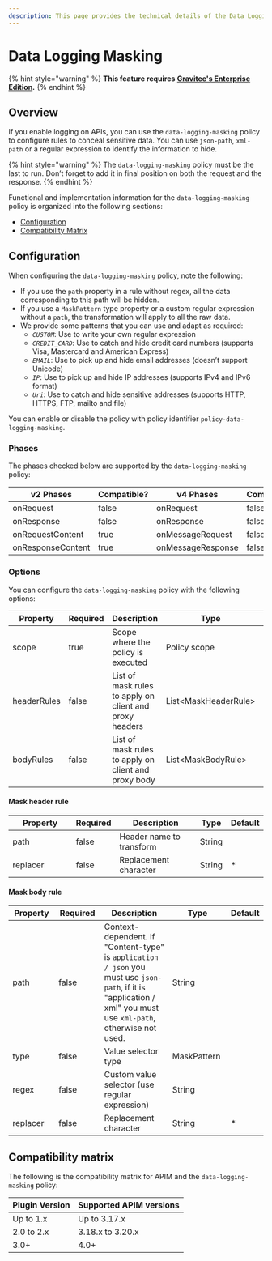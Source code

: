 ```yaml
---
description: This page provides the technical details of the Data Logging Masking policy
---
```


# Data Logging Masking

{% hint style="warning" %}
**This feature requires** [**Gravitee's Enterprise Edition**](../../overview/introduction-to-gravitee-api-management-apim/ee-vs-oss.md)**.**
{% endhint %}

## Overview

If you enable logging on APIs, you can use the `data-logging-masking` policy to configure rules to conceal sensitive data. You can use `json-path`, `xml-path` or a regular expression to identify the information to hide.

{% hint style="warning" %}
The `data-logging-masking` policy must be the last to run. Don’t forget to add it in final position on both the request and the response.
{% endhint %}

Functional and implementation information for the `data-logging-masking` policy is organized into the following sections:

* [Configuration](data-logging-masking.md#configuration)
* [Compatibility Matrix](data-logging-masking.md#compatibility-matrix)

## Configuration

When configuring the `data-logging-masking` policy, note the following:

* If you use the `path` property in a rule without regex, all the data corresponding to this path will be hidden.
* If you use a `MaskPattern` type property or a custom regular expression without a `path`, the transformation will apply to all the raw data.
* We provide some patterns that you can use and adapt as required:
  * _`CUSTOM`_: Use to write your own regular expression
  * _`CREDIT_CARD`_: Use to catch and hide credit card numbers (supports Visa, Mastercard and American Express)
  * _`EMAIL`_: Use to pick up and hide email addresses (doesn’t support Unicode)
  * _`IP`_: Use to pick up and hide IP addresses (supports IPv4 and IPv6 format)
  * _`Uri`_: Use to catch and hide sensitive addresses (supports HTTP, HTTPS, FTP, mailto and file)

You can enable or disable the policy with policy identifier `policy-data-logging-masking`.

### Phases

The phases checked below are supported by the `data-logging-masking` policy:

<table data-full-width="false"><thead><tr><th width="202">v2 Phases</th><th width="139" data-type="checkbox">Compatible?</th><th width="198">v4 Phases</th><th data-type="checkbox">Compatible?</th></tr></thead><tbody><tr><td>onRequest</td><td>false</td><td>onRequest</td><td>false</td></tr><tr><td>onResponse</td><td>false</td><td>onResponse</td><td>false</td></tr><tr><td>onRequestContent</td><td>true</td><td>onMessageRequest</td><td>false</td></tr><tr><td>onResponseContent</td><td>true</td><td>onMessageResponse</td><td>false</td></tr></tbody></table>

### Options

You can configure the `data-logging-masking` policy with the following options:

<table><thead><tr><th width="153">Property</th><th data-type="checkbox">Required</th><th width="164">Description</th><th width="209">Type</th><th>Default</th></tr></thead><tbody><tr><td>scope</td><td>true</td><td>Scope where the policy is executed</td><td>Policy scope</td><td>REQUEST_CONTENT</td></tr><tr><td>headerRules</td><td>false</td><td>List of mask rules to apply on client and proxy headers</td><td>List&#x3C;MaskHeaderRule></td><td></td></tr><tr><td>bodyRules</td><td>false</td><td>List of mask rules to apply on client and proxy body</td><td>List&#x3C;MaskBodyRule></td><td></td></tr></tbody></table>

#### Mask header rule

<table><thead><tr><th width="129">Property</th><th data-type="checkbox">Required</th><th width="165">Description</th><th>Type</th><th>Default</th></tr></thead><tbody><tr><td>path</td><td>false</td><td>Header name to transform</td><td>String</td><td></td></tr><tr><td>replacer</td><td>false</td><td>Replacement character</td><td>String</td><td>*</td></tr></tbody></table>

#### Mask body rule

<table><thead><tr><th width="121">Property</th><th width="104" data-type="checkbox">Required</th><th width="261">Description</th><th width="129">Type</th><th>Default</th></tr></thead><tbody><tr><td>path</td><td>false</td><td>Context-dependent. If "Content-type" is <code>application / json</code> you must use <code>json-path</code>, if it is "application / xml" you must use <code>xml-path</code>, otherwise not used.</td><td>String</td><td></td></tr><tr><td>type</td><td>false</td><td>Value selector type</td><td>MaskPattern</td><td></td></tr><tr><td>regex</td><td>false</td><td>Custom value selector (use regular expression)</td><td>String</td><td></td></tr><tr><td>replacer</td><td>false</td><td>Replacement character</td><td>String</td><td>*</td></tr></tbody></table>

## Compatibility matrix

The following is the compatibility matrix for APIM and the `data-logging-masking` policy:

<table data-full-width="false"><thead><tr><th>Plugin Version</th><th>Supported APIM versions</th></tr></thead><tbody><tr><td>Up to 1.x</td><td>Up to 3.17.x</td></tr><tr><td>2.0 to 2.x</td><td>3.18.x to 3.20.x</td></tr><tr><td>3.0+</td><td>4.0+</td></tr></tbody></table>
